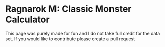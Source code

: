# Ragnarok M: Classic Monster Calculator
This page was purely made for fun and I do not take full credit for the data set. If you would like to contribute please create a pull request

